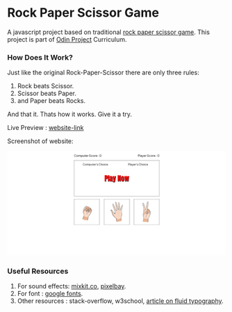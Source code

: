 # Rock Paper Scissor Game
A javascript project based on traditional [rock paper scissor game](https://en.wikipedia.org/wiki/Rock_paper_scissors). This project is part of [Odin Project](https://www.theodinproject.com/lessons/foundations-rock-paper-scissors) Curriculum.

### How Does It Work?
Just like the original Rock-Paper-Scissor there are only three rules:

1. Rock beats Scissor.
2. Scissor beats Paper.
3. and Paper beats Rocks.

And that it. Thats how it works. Give it a try.

Live Preview : [website-link](https://akanksha493.github.io/Rock-Paper-Scissor-Game/)

Screenshot of website: 

![screenShot](./screenshot.png)

### Useful Resources
1. For sound effects: [mixkit.co](https://mixkit.co/free-sound-effects/win/), [pixelbay](https://pixabay.com/sound-effects/search/buzzer/).
2. For font : [google fonts](https://fonts.google.com/).
3. Other resources :  stack-overflow, w3school, 
[article on fluid typography](https://web.dev/min-max-clamp/).